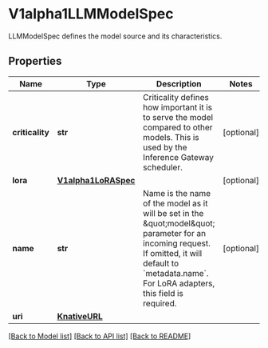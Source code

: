 # V1alpha1LLMModelSpec

LLMModelSpec defines the model source and its characteristics.
## Properties
Name | Type | Description | Notes
------------ | ------------- | ------------- | -------------
**criticality** | **str** | Criticality defines how important it is to serve the model compared to other models. This is used by the Inference Gateway scheduler. | [optional] 
**lora** | [**V1alpha1LoRASpec**](V1alpha1LoRASpec.md) |  | [optional] 
**name** | **str** | Name is the name of the model as it will be set in the \&quot;model\&quot; parameter for an incoming request. If omitted, it will default to &#x60;metadata.name&#x60;. For LoRA adapters, this field is required. | [optional] 
**uri** | [**KnativeURL**](KnativeURL.md) |  | 

[[Back to Model list]](../README.md#documentation-for-models) [[Back to API list]](../README.md#documentation-for-api-endpoints) [[Back to README]](../README.md)


